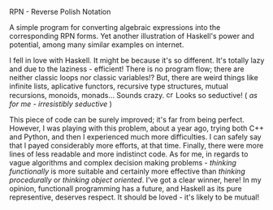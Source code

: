RPN - Reverse Polish Notation

A simple program for converting algebraic expressions into the corresponding RPN forms. Yet another illustration of Haskell's power and potential, among many similar examples on internet.

I fell in love with Haskell. It might be because it's so different. It's totally lazy and due to the laziness - efficient! There is no program flow; there are neither classic loops nor classic variables!? But, there are weird things like infinite lists, aplicative functors, recursive type structures, mutual recursions, monoids, monads... Sounds crazy. <img src="http://forum.srpskinacionalisti.com/images/smilies/eusa_shifty.gif" alt="crazy" height="15" width="15"> Looks so seductive! ( <i>as for me - irresistibly seductive</i> <!--img src="http://www.animated-gifs.eu/category_emoticons/smilies-love/0022.gif" alt="mutual love" height="25" width="37"--> ) 

This piece of code can be surely  improved; it's far from being perfect. However, I was playing with this problem, about a year ago, trying both C++ and Python, and then I experienced much more difficulties. I can safely say that I payed considerably more efforts, at that time. Finally, there were more lines of less readable and more indistinct code. As for me, in regards to vague algorithms and complex decision making problems - <i>thinking functionally</i> is more suitable and certainly more effective than <i>thinking procedurally</i> or <i>thinking object oriented</i>. I've got a clear winner, here! In my opinion, functionall programming has a future, and Haskell as its pure representive, deserves respect. It should be loved - it's likely to be mutual! 
